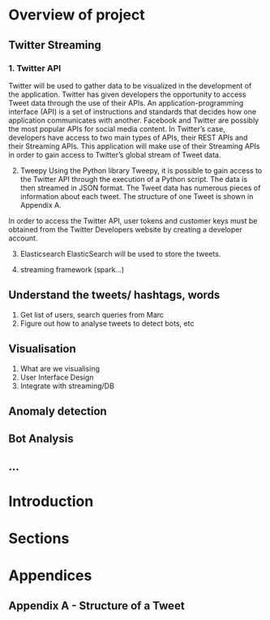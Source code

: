 # Overview of project

## Twitter Streaming

### 1. Twitter API
Twitter will be used to gather data to be visualized in the development of the application.  Twitter has given developers the opportunity to access Tweet data through the use of their APIs. An application-programming interface (API) is a set of instructions and standards that decides how one application communicates with another. Facebook and Twitter are possibly the most popular APIs for social media content. In Twitter’s case, developers have access to two main types of APIs, their REST APIs and their Streaming APIs. This application will make use of their Streaming APIs in order to gain access to Twitter’s global stream of Tweet data.

2. Tweepy
Using the Python library Tweepy, it is possible to gain access to the Twitter API through the execution of a Python script. The data is then streamed in JSON format. The Tweet data has numerous pieces of information about each tweet. The structure of one Tweet is shown in Appendix A.

In order to access the Twitter API, user tokens and customer keys must be obtained from the Twitter Developers website by creating a developer account.

3. Elasticsearch
ElasticSearch will be used to store the tweets.

4. streaming framework (spark...)


## Understand the tweets/ hashtags, words

1. Get list of users, search queries from Marc
2. Figure out how to analyse tweets to detect bots, etc

## Visualisation 

1. What are we visualising
2. User Interface Design
3. Integrate with streaming/DB

## Anomaly detection 

## Bot Analysis

## ...

# Introduction


# Sections
# Appendices
## Appendix A - Structure of a Tweet

